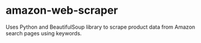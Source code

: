 # amazon-web-scraper
Uses Python and BeautifulSoup library to scrape product data from Amazon search pages using keywords.
